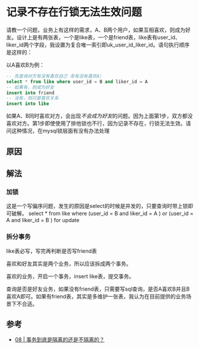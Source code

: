 # 记录不存在行锁无法生效问题

请教一个问题，业务上有这样的需求，A、B两个用户，如果互相喜欢，则成为好友。设计上是有两张表，一个是like表，一个是friend表，like表有user_id、liker_id两个字段，我设置为复合唯一索引即uk_user_id_liker_id。语句执行顺序是这样的：

以A喜欢B为例：

```sql
-- 先查询对方有没有喜欢自己（B有没有喜欢A）
select * from like where user_id = B and liker_id = A
-- 如果有，则成为好友
insert into friend
-- 没有，则只是喜欢关系
insert into like
```

如果A、B同时喜欢对方，会出现*不会成为好友*的问题。因为上面第1步，双方都没喜欢对方。第1步即使使用了排他锁也不行，因为记录不存在，行锁无法生效。请问这种情况，在mysql锁层面有没有办法处理

## 原因

## 解法

### 加锁

这是一个写偏序问题，发生的原因是select的时候是并发的，只要查询时带上锁即可破解。
select * from like where (user_id = B and liker_id = A ) or (user_id = A and liker_id = B ) for update

### 拆分事务

like表必写，写完再判断是否写friend表

喜欢和好友其实是两个业务，所以应该拆成两个事务。

喜欢的业务，开启一个事务，insert like表，提交事务。

查询是否是好友业务，如果没有friend表，只需要写sql查询，是否A喜欢B并且B喜欢A即可。如果有friend表，其实是多维护一张表，我认为在目前提供的业务场景下不合适。

<!-- todo -->

## 参考

- [08 | 事务到底是隔离的还是不隔离的？](https://time.geekbang.org/column/article/70562)
